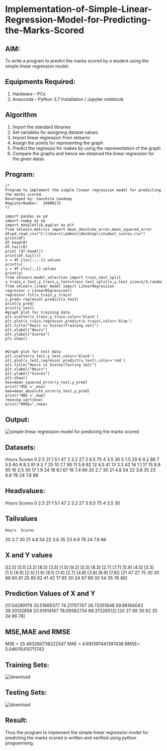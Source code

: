 # Implementation-of-Simple-Linear-Regression-Model-for-Predicting-the-Marks-Scored

## AIM:
To write a program to predict the marks scored by a student using the simple linear regression model.

## Equipments Required:
1. Hardware – PCs
2. Anaconda – Python 3.7 Installation / Jupyter notebook

## Algorithm
1. Import the standard libraries
2. Set variables for assigning dataset values
3. Import linear regression from sklearnr
4. Assign the points for representing the graph
5. Predict the regressio for makes by using the representation of the graph
6. Compare the graphs and hence we obtained the linear regression for the given datas


## Program:
```
/*
Program to implement the simple linear regression model for predicting the marks scored.
Developed by: Sanchita Sandeep
RegisterNumber:  24900172
*/
```
```
import pandas as pd
import numpy as np
import matplotlib.pyplot as plt
from sklearn.metrics import mean_absolute_error,mean_squared_error
df=pd.read_csv("C:\\Users\\admin\\Desktop\\student_scores.csv")
print(df)
df.head(0)
df.tail(0)
print (df.head())
print(df.tail())
x = df.iloc[:,:-1].values
print(x)
y = df.iloc[:,1].values
print(y)
from sklearn.model_selection import train_test_split
x_train,x_test,y_train,y_test=train_test_split(x,y,test_size=1/3,random_state=0)
from sklearn.linear_model import LinearRegression
regressor = LinearRegression()
regressor.fit(x_train,y_train)
y_pred= regressor.predict(x_test)
print(y_pred)
print(y_test)
#graph plot for training data
plt.scatter(x_train,y_train,color='black')
plt.plot(x_train,regressor.predict(x_train),color='blue')
plt.title("Hours vs Scores(Training set)")
plt.xlabel("Hours")
plt.ylabel("Scores")
plt.show()


#Graph plot for test data
plt.scatter(x_test,y_test,color='black')
plt.plot(x_test,regressor.predict(x_test),color='red')
plt.title("Hours vs Scores(Testing set)")
plt.xlabel("Hours")
plt.ylabel("Scores")
plt.show()
mse=mean_squared_error(y_test,y_pred)
print('MSE =',mse)
mae=mean_absolute_error(y_test,y_pred)
print('MAE =',mae)
rmse=np.sqrt(mse)
print("RMSE=",rmse)
```

## Output:
![simple linear regression model for predicting the marks scored](sam.png)
## Datasets:
   Hours  Scores
0     2.5      21
1     5.1      47
2     3.2      27
3     8.5      75
4     3.5      30
5     1.5      20
6     9.2      88
7     5.5      60
8     8.3      81
9     2.7      25
10    7.7      85
11    5.9      62
12    4.5      41
13    3.3      42
14    1.1      17
15    8.9      95
16    2.5      30
17    1.9      24
18    6.1      67
19    7.4      69
20    2.7      30
21    4.8      54
22    3.8      35
23    6.9      76
24    7.8      86
## Headvalues:
   Hours  Scores
0    2.5      21
1    5.1      47
2    3.2      27
3    8.5      75
4    3.5      30
## Tailvalues
    Hours  Scores
20    2.7      30
21    4.8      54
22    3.8      35
23    6.9      76
24    7.8      86
## X and Y values
[[2.5]
 [5.1]
 [3.2]
 [8.5]
 [3.5]
 [1.5]
 [9.2]
 [5.5]
 [8.3]
 [2.7]
 [7.7]
 [5.9]
 [4.5]
 [3.3]
 [1.1]
 [8.9]
 [2.5]
 [1.9]
 [6.1]
 [7.4]
 [2.7]
 [4.8]
 [3.8]
 [6.9]
 [7.8]]
[21 47 27 75 30 20 88 60 81 25 85 62 41 42 17 95 30 24 67 69 30 54 35 76
 86]
 ## Prediction Values of X and Y
[17.04289179 33.51695377 74.21757747 26.73351648 59.68164043 39.33132858
 20.91914167 78.09382734 69.37226512]
[20 27 69 30 62 35 24 86 76]
## MSE,MAE and RMSE
MSE = 25.463280738222547
MAE = 4.691397441397438
RMSE= 5.046115410711743
## Training Sets:
![download](https://github.com/user-attachments/assets/44710567-57ad-4421-a847-53e6d910c4a5)
## Testing Sets:
![download](https://github.com/user-attachments/assets/30283b6f-7913-4e36-9054-7c6026a6652e)





## Result:
Thus the program to implement the simple linear regression model for predicting the marks scored is written and verified using python programming.
